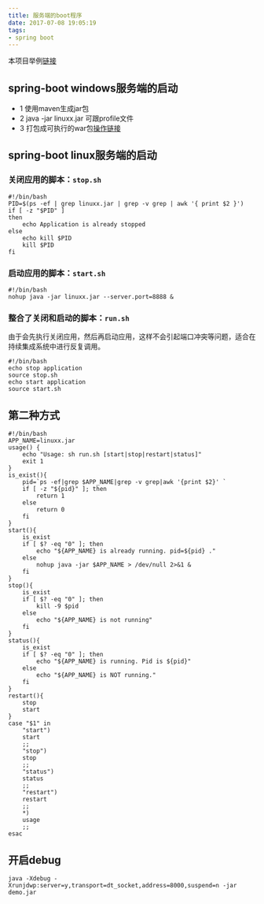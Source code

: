 ```yaml
---
title: 服务端的boot程序
date: 2017-07-08 19:05:19
tags:
- spring boot
---
```


本项目举例[链接](https://gitee.com/Zalldios/spring-boot-linux.git)

## spring-boot windows服务端的启动
- 1 使用maven生成jar包
- 2 java -jar linuxx.jar 可跟profile文件
- 3 打包成可执行的war包[操作链接](https://docs.spring.io/spring-boot/docs/current/reference/htmlsingle/#howto-create-a-deployable-war-file)

## spring-boot linux服务端的启动
### 关闭应用的脚本：`stop.sh`
``` shell
#!/bin/bash
PID=$(ps -ef | grep linuxx.jar | grep -v grep | awk '{ print $2 }')
if [ -z "$PID" ]
then
    echo Application is already stopped
else
    echo kill $PID
    kill $PID
fi
```

### 启动应用的脚本：`start.sh`
``` shell
#!/bin/bash
nohup java -jar linuxx.jar --server.port=8888 &
```

### 整合了关闭和启动的脚本：`run.sh`
由于会先执行关闭应用，然后再启动应用，这样不会引起端口冲突等问题，适合在持续集成系统中进行反复调用。
``` shell
#!/bin/bash
echo stop application
source stop.sh
echo start application
source start.sh
```

## 第二种方式
```shell
#!/bin/bash
APP_NAME=linuxx.jar
usage() {
	echo "Usage: sh run.sh [start|stop|restart|status]"    
	exit 1
} 
is_exist(){  
	pid=`ps -ef|grep $APP_NAME|grep -v grep|awk '{print $2}' `  
	if [ -z "${pid}" ]; then   
		return 1  
	else    
		return 0  
	fi
} 
start(){  
	is_exist  
	if [ $? -eq "0" ]; then    
		echo "${APP_NAME} is already running. pid=${pid} ."  
	else    
		nohup java -jar $APP_NAME > /dev/null 2>&1 &  
	fi
} 
stop(){  
	is_exist  
	if [ $? -eq "0" ]; then    
		kill -9 $pid  
	else    
		echo "${APP_NAME} is not running"  
	fi  
} 
status(){  
	is_exist  
	if [ $? -eq "0" ]; then    
		echo "${APP_NAME} is running. Pid is ${pid}"  
	else    
		echo "${APP_NAME} is NOT running."  
	fi
} 
restart(){  
	stop  
	start
} 
case "$1" in  
	"start")    
	start    
	;;  
	"stop")    
	stop    
	;;  
	"status")    
	status    
	;;  
	"restart")    
	restart    
	;;  
	*)    
	usage    
	;;
esac
```

## 开启debug
```shell
java -Xdebug -Xrunjdwp:server=y,transport=dt_socket,address=8000,suspend=n -jar demo.jar
```
